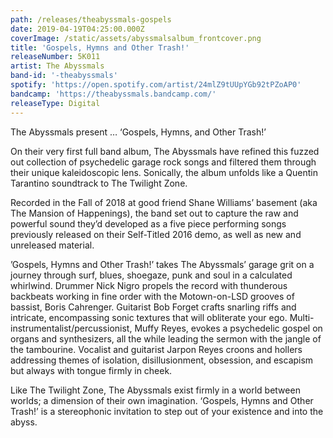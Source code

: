```yaml
---
path: /releases/theabyssmals-gospels
date: 2019-04-19T04:25:00.000Z
coverImage: /static/assets/abyssmalsalbum_frontcover.png
title: 'Gospels, Hymns and Other Trash!'
releaseNumber: 5K011
artist: The Abyssmals
band-id: '-theabyssmals'
spotify: 'https://open.spotify.com/artist/24mlZ9tUUpYGb92tPZoAP0'
bandcamp: 'https://theabyssmals.bandcamp.com/'
releaseType: Digital
---
```

The Abyssmals present … ‘Gospels, Hymns, and Other Trash!’

On their very first full band album, The Abyssmals have refined this fuzzed out collection of psychedelic garage rock songs and filtered them through their unique kaleidoscopic lens. Sonically, the album unfolds like a Quentin Tarantino soundtrack to The Twilight Zone. 

Recorded in the Fall of 2018 at good friend Shane Williams’ basement (aka The Mansion of Happenings), the band set out to capture the raw and powerful sound they’d developed as a five piece performing songs previously released on their Self-Titled 2016 demo, as well as new and unreleased material.  

’Gospels, Hymns and Other Trash!’ takes The Abyssmals’ garage grit on a journey through surf, blues, shoegaze, punk and soul in a calculated whirlwind.  Drummer Nick Nigro propels the record with thunderous backbeats working in fine order with the Motown-on-LSD grooves of bassist, Boris Cahrenger.  Guitarist Bob Forget crafts snarling riffs and intricate, encompassing sonic textures that will obliterate your ego.  Multi-instrumentalist/percussionist, Muffy Reyes, evokes a psychedelic gospel on organs and synthesizers, all the while leading the sermon with the jangle of the tambourine.  Vocalist and guitarist Jarpon Reyes croons and hollers addressing themes of isolation, disillusionment, obsession, and escapism but always with tongue firmly in cheek.

Like The Twilight Zone, The Abyssmals exist firmly in a world between worlds; a dimension of their own imagination.  ‘Gospels, Hymns and Other Trash!’ is a stereophonic invitation to step out of your existence and into the abyss.

